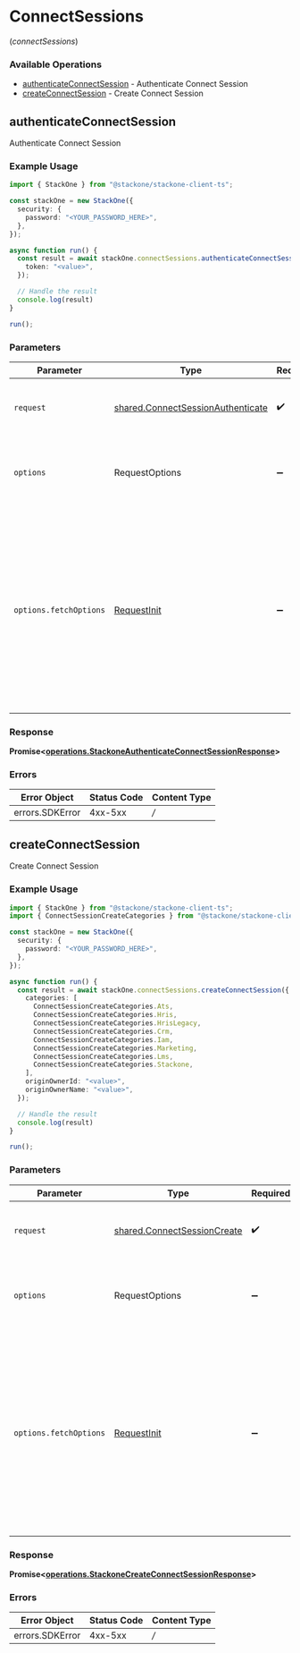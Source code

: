 # ConnectSessions
(*connectSessions*)

### Available Operations

* [authenticateConnectSession](#authenticateconnectsession) - Authenticate Connect Session
* [createConnectSession](#createconnectsession) - Create Connect Session

## authenticateConnectSession

Authenticate Connect Session

### Example Usage

```typescript
import { StackOne } from "@stackone/stackone-client-ts";

const stackOne = new StackOne({
  security: {
    password: "<YOUR_PASSWORD_HERE>",
  },
});

async function run() {
  const result = await stackOne.connectSessions.authenticateConnectSession({
    token: "<value>",
  });

  // Handle the result
  console.log(result)
}

run();
```

### Parameters

| Parameter                                                                                                                                                                      | Type                                                                                                                                                                           | Required                                                                                                                                                                       | Description                                                                                                                                                                    |
| ------------------------------------------------------------------------------------------------------------------------------------------------------------------------------ | ------------------------------------------------------------------------------------------------------------------------------------------------------------------------------ | ------------------------------------------------------------------------------------------------------------------------------------------------------------------------------ | ------------------------------------------------------------------------------------------------------------------------------------------------------------------------------ |
| `request`                                                                                                                                                                      | [shared.ConnectSessionAuthenticate](../../sdk/models/shared/connectsessionauthenticate.md)                                                                                     | :heavy_check_mark:                                                                                                                                                             | The request object to use for the request.                                                                                                                                     |
| `options`                                                                                                                                                                      | RequestOptions                                                                                                                                                                 | :heavy_minus_sign:                                                                                                                                                             | Used to set various options for making HTTP requests.                                                                                                                          |
| `options.fetchOptions`                                                                                                                                                         | [RequestInit](https://developer.mozilla.org/en-US/docs/Web/API/Request/Request#options)                                                                                        | :heavy_minus_sign:                                                                                                                                                             | Options that are passed to the underlying HTTP request. This can be used to inject extra headers for examples. All `Request` options, except `method` and `body`, are allowed. |


### Response

**Promise<[operations.StackoneAuthenticateConnectSessionResponse](../../sdk/models/operations/stackoneauthenticateconnectsessionresponse.md)>**
### Errors

| Error Object    | Status Code     | Content Type    |
| --------------- | --------------- | --------------- |
| errors.SDKError | 4xx-5xx         | */*             |

## createConnectSession

Create Connect Session

### Example Usage

```typescript
import { StackOne } from "@stackone/stackone-client-ts";
import { ConnectSessionCreateCategories } from "@stackone/stackone-client-ts/sdk/models/shared";

const stackOne = new StackOne({
  security: {
    password: "<YOUR_PASSWORD_HERE>",
  },
});

async function run() {
  const result = await stackOne.connectSessions.createConnectSession({
    categories: [
      ConnectSessionCreateCategories.Ats,
      ConnectSessionCreateCategories.Hris,
      ConnectSessionCreateCategories.HrisLegacy,
      ConnectSessionCreateCategories.Crm,
      ConnectSessionCreateCategories.Iam,
      ConnectSessionCreateCategories.Marketing,
      ConnectSessionCreateCategories.Lms,
      ConnectSessionCreateCategories.Stackone,
    ],
    originOwnerId: "<value>",
    originOwnerName: "<value>",
  });

  // Handle the result
  console.log(result)
}

run();
```

### Parameters

| Parameter                                                                                                                                                                      | Type                                                                                                                                                                           | Required                                                                                                                                                                       | Description                                                                                                                                                                    |
| ------------------------------------------------------------------------------------------------------------------------------------------------------------------------------ | ------------------------------------------------------------------------------------------------------------------------------------------------------------------------------ | ------------------------------------------------------------------------------------------------------------------------------------------------------------------------------ | ------------------------------------------------------------------------------------------------------------------------------------------------------------------------------ |
| `request`                                                                                                                                                                      | [shared.ConnectSessionCreate](../../sdk/models/shared/connectsessioncreate.md)                                                                                                 | :heavy_check_mark:                                                                                                                                                             | The request object to use for the request.                                                                                                                                     |
| `options`                                                                                                                                                                      | RequestOptions                                                                                                                                                                 | :heavy_minus_sign:                                                                                                                                                             | Used to set various options for making HTTP requests.                                                                                                                          |
| `options.fetchOptions`                                                                                                                                                         | [RequestInit](https://developer.mozilla.org/en-US/docs/Web/API/Request/Request#options)                                                                                        | :heavy_minus_sign:                                                                                                                                                             | Options that are passed to the underlying HTTP request. This can be used to inject extra headers for examples. All `Request` options, except `method` and `body`, are allowed. |


### Response

**Promise<[operations.StackoneCreateConnectSessionResponse](../../sdk/models/operations/stackonecreateconnectsessionresponse.md)>**
### Errors

| Error Object    | Status Code     | Content Type    |
| --------------- | --------------- | --------------- |
| errors.SDKError | 4xx-5xx         | */*             |
